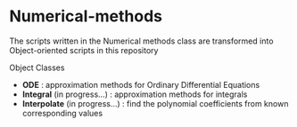 # Numerical-methods

  The scripts written in the Numerical methods class are transformed into Object-oriented scripts in this repository
  
Object Classes
- **ODE** : approximation methods for Ordinary Differential Equations
- **Integral** (in progress...) : approximation methods for integrals
- **Interpolate** (in progress...) : find the polynomial coefficients from known corresponding values
